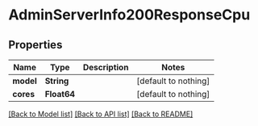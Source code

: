 # AdminServerInfo200ResponseCpu


## Properties
Name | Type | Description | Notes
------------ | ------------- | ------------- | -------------
**model** | **String** |  | [default to nothing]
**cores** | **Float64** |  | [default to nothing]


[[Back to Model list]](../README.md#models) [[Back to API list]](../README.md#api-endpoints) [[Back to README]](../README.md)


